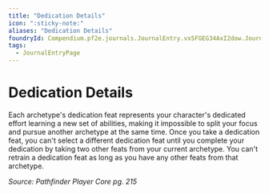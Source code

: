 ```yaml
---
title: "Dedication Details"
icon: ":sticky-note:"
aliases: "Dedication Details"
foundryId: Compendium.pf2e.journals.JournalEntry.vx5FGEG34AxI2dow.JournalEntryPage.ddYZx5lrWcBxo5xk
tags:
  - JournalEntryPage
---
```


# Dedication Details
Each archetype's dedication feat represents your character's dedicated effort learning a new set of abilities, making it impossible to split your focus and pursue another archetype at the same time. Once you take a dedication feat, you can't select a different dedication feat until you complete your dedication by taking two other feats from your current archetype. You can't retrain a dedication feat as long as you have any other feats from that archetype.

_Source: Pathfinder Player Core pg. 215_